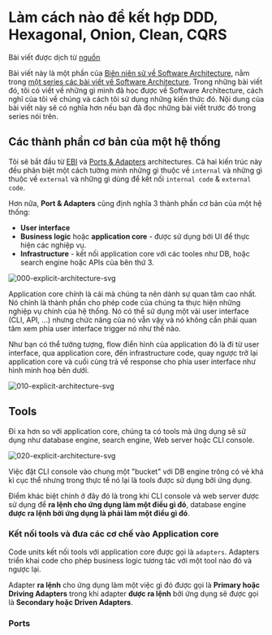 # Làm cách nào để kết hợp DDD, Hexagonal, Onion, Clean, CQRS

Bài viết được dịch từ [nguồn](https://herbertograca.com/2017/11/16/explicit-architecture-01-ddd-hexagonal-onion-clean-cqrs-how-i-put-it-all-together/#domain-layer)

Bài viết này là một phần của [Biên niên sử về Software Architecture](https://herbertograca.com/2017/07/03/the-software-architecture-chronicles/), nằm trong [một series các bài viết về Software Architecture](https://herbertograca.com/tag/software-architecture/page/2/). Trong những bài viết đó, tôi có viết về những gì mình đã học được về Software Architecture, cách nghĩ của tôi về chúng và cách tôi sử dụng những kiến thức đó. Nội dung của bài viết này sẽ có nghĩa hơn nếu bạn đã đọc những bài viết trước đó trong series nói trên.

## Các thành phần cơ bản của một hệ thống

Tôi sẽ bắt đầu từ [EBI](https://herbertograca.com/2017/08/24/ebi-architecture/) và [Ports & Adapters](https://herbertograca.com/2017/09/14/ports-adapters-architecture/) architectures. Cả hai kiến trúc này đều phân biệt một cách tường minh những gì thuộc về `internal` và những gì thuộc về `external` và những gì dùng để kết nối `internal code` & `external code`.

Hơn nữa, **Port & Adapters** cũng định nghĩa 3 thành phần cơ bản của một hệ thống:

- **User interface**
- **Business logic** hoặc **application core** - được sử dụng bởi UI để thực hiện các nghiệp vụ.
- **Infrastructure** - kết nối application core với các tooles như DB, hoặc search engine hoặc APIs của bên thứ 3.

![000-explicit-architecture-svg](https://user-images.githubusercontent.com/15076665/222963258-87af8200-965d-4790-b438-fc5662f1ff85.png)

Application core chính là cái mà chúng ta nên dành sự quan tâm cao nhất. Nó chính là thành phần cho phép code của chúng ta thực hiện những nghiệp vụ chính của hệ thống. Nó có thể sử dụng một vài user interface (CLI, API, ...) nhưng chức năng của nó vẫn vậy và nó không cần phải quan tâm xem phía user interface trigger nó như thế nào.

Như bạn có thể tưởng tượng, flow điển hình của application đó là đi từ user interface, qua application core, đến infrastructure code, quay ngược trở lại application core và cuối cùng trả về response cho phía user interface như hình minh hoạ bên dưới.

![010-explicit-architecture-svg](https://user-images.githubusercontent.com/15076665/222990715-2c023aae-6eb3-4985-b26c-5e0217f15a4e.png)

## Tools

Đi xa hơn so với application core, chúng ta có tools mà ứng dụng sẽ sử dụng như database engine, search engine, Web server hoặc CLI console.

![020-explicit-architecture-svg](https://user-images.githubusercontent.com/15076665/222990793-837a42b8-4177-4fb6-987d-379041e1c4f7.png)

Việc đặt CLI console vào chung một "bucket" với DB engine trông có vẻ khá kì cục thể nhưng trong thực tế nó lại là tools được sử dụng bởi ứng dụng.

Điểm khác biệt chính ở đây đó là trong khi CLI console và web server được sử dụng để **ra lệnh cho ứng dụng làm một điều gì đó**, database engine **được ra lệnh bởi ứng dụng là phải làm một điều gì đó**.

### Kết nối tools và đưa các cơ chế vào Application core

Code units kết nối tools với application core được gọi là `adapters`. Adapters triển khai code cho phép business logic tương tác với một tool nào đó và ngược lại.

Adapter **ra lệnh** cho ứng dụng làm một việc gì đó được gọi là **Primary hoặc Driving Adapters** trong khi adapter **được ra lệnh** bởi ứng dụng sẽ được gọi là **Secondary hoặc Driven Adapters**.

### Ports
